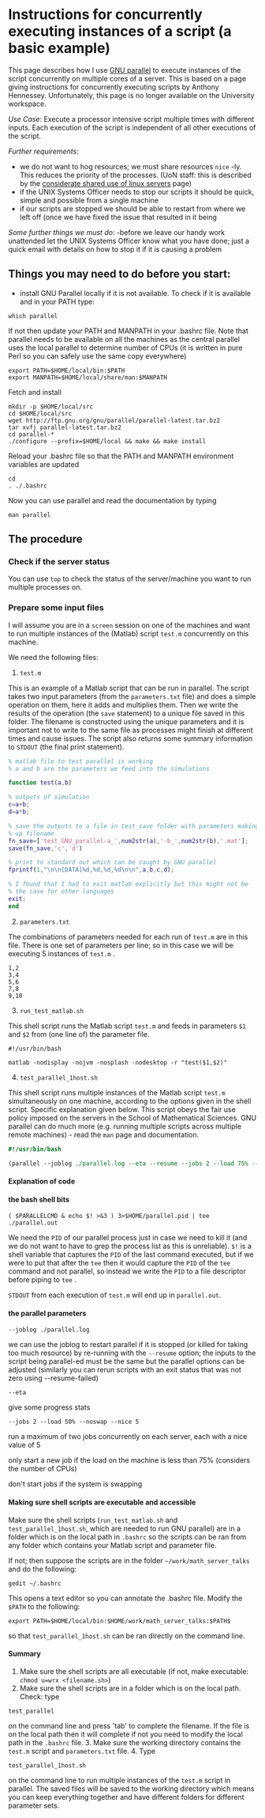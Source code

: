 # Instructions for concurrently executing instances of a script (a basic example)
This page describes how I use [GNU parallel](https://www.gnu.org/software/parallel/) to execute instances of the script concurrently on multiple cores of a server. This is based on a page giving instructions for concurrently executing scripts by Anthony Hennessey. Unfortunately, this page is no longer available on the University workspace.

*Use Case*: Execute a processor intensive script multiple times with different inputs. Each execution of the script is independent of all other executions of the script.

*Further requirements*:
- we do not want to hog resources; we must share resources `nice` -ly. This reduces the priority of the processes. (UoN staff: this is described by the [considerate shared use of linux servers](https://workspace.nottingham.ac.uk/pages/viewpage.action?spaceKey=Maths&title=Considerate+shared+use+of+linux+servers) page)
- if the UNIX Systems Officer needs to stop our scripts it should be quick, simple and possible from a single machine
- if our scripts are stopped we should be able to restart from where we left off (once we have fixed the issue that resulted in it being

*Some further things we must do*:
-before we leave our handy work unattended let the UNIX Systems Officer know what you have done; just a quick email with details on how to stop it if it is causing a problem

## Things you may need to do before you start:
- install GNU Parallel locally if it is not available.
To check if it is available and in your PATH type:
```linux
which parallel
```
If not then update your PATH and MANPATH in your .bashrc file. Note that parallel needs to be available on all the machines as the central parallel uses the local parallel to determine number of CPUs (it is written in pure Perl so you can safely use the same copy everywhere)
```linux
export PATH=$HOME/local/bin:$PATH
export MANPATH=$HOME/local/share/man:$MANPATH
```
Fetch and install
```linux
mkdir -p $HOME/local/src
cd $HOME/local/src
wget http://ftp.gnu.org/gnu/parallel/parallel-latest.tar.bz2
tar xvfj parallel-latest.tar.bz2
cd parallel-*
./configure --prefix=$HOME/local && make && make install
```
Reload your .bashrc file so that the PATH and MANPATH environment variables are updated
```linux
cd
. ./.bashrc
```
Now you can use parallel and read the documentation by typing 
```linux
man parallel
```

## The procedure
### Check if the server status
You can use `top` to check the status of the server/machine you want to run multiple processes on. 

### Prepare some input files
I will assume you are in a `screen` session on one of the machines and want to run multiple instances of the (Matlab) script `test.m` concurrently on this machine.

We need the following files:

1. `test.m`

This is an example of a Matlab script that can be run in parallel. The script takes two input parameters (from the `parameters.txt` file) and does a simple operation on them, here it adds and multiplies them. Then we write the results of the operation (the `save` statement) to a unique file saved in this folder. The filename is constructed using the unique parameters and it is important not to write to the same file as processes might finish at different times and cause issues. The script also returns some summary information to `STDOUT` (the final print statement).

```Matlab
% matlab file to test parallel is working 
% a and b are the parameters we feed into the simulations

function test(a,b)

% outputs of simulation
c=a+b;
d=a*b;

% save the outputs to a file in test_save folder with parameters making
% up filename
fn_save=['test_GNU_parallel-a_',num2str(a),'-b_',num2str(b),'.mat'];
save(fn_save,'c','d')

% print to standard out which can be caught by GNU parallel
fprintf(1,"\n\n[DATA]%d,%d,%d,%d\n\n",a,b,c,d);

% I found that I had to exit matlab explicitly but this might not be 
% the case for other languages
exit; 
end
```

2. `parameters.txt`

The combinations of parameters needed for each run of `test.m` are in this file. There is one set of parameters per line; so in this
case we will be executing 5 instances of `test.m` .
```
1,2
3,4
5,6
7,8
9,10
```

3. `run_test_matlab.sh`

This shell script runs the Matlab script `test.m` and feeds in parameters `$1` and `$2` from (one line of) the parameter file.
```
#!/usr/bin/bash

matlab -nodisplay -nojvm -nosplash -nodesktop -r "test($1,$2)"
```

4. `test_parallel_1host.sh`

This shell script runs multiple instances of the Matlab script `test.m` simultaneously on one machine, according to the options given in the shell script. Specific explanation given below. This script obeys the fair use policy imposed on the servers in the School of Mathematical Sciences. GNU parallel can do much more (e.g. running multiple scripts across multiple remote machines) - read the `man` page and documentation. 

```perl
#!/usr/bin/bash

(parallel --joblog ./parallel.log --eta --resume --jobs 2 --load 75% --noswap --nice 5 --colsep ',' --arg-file parameters.txt run_test_matlab.sh {1} {2} & echo $! >&3 ) 3>$HOME/parallel.pid | tee parallel.out
```

#### Explanation of code
#### the bash shell bits
```
( $PARALLELCMD & echo $! >&3 ) 3>$HOME/parallel.pid | tee ./parallel.out
```
We need the `PID` of our parallel process just in case we need to kill it (and we do not want to have to grep the process list as this is
unreliable).
`$!` is a shell variable that captures the `PID` of the last command executed, but if we were to put that after the `tee` then it would capture the `PID` of the `tee` command and not parallel, so instead we write the `PID` to a file descriptor before piping to `tee` .

`STDOUT` from each execution of `test.m` will end up in `parallel.out`.

#### the parallel parameters
```
--joblog ./parallel.log
```
we can use the joblog to restart parallel if it is stopped (or killed for taking too much resource) by re-running with
the `--resume` option; the inputs to the script being parallel-ed must be the same but the parallel options can be adjusted
(similarly you can rerun scripts with an exit status that was not zero using --resume-failed)

```
--eta
```
give some progress stats

```
--jobs 2 --load 50% --noswap --nice 5
```
run a maximum of two jobs concurrently on each server, each with a nice value of 5

only start a new job if the load on the machine is less than 75% (considers the number of CPUs)

don't start jobs if the system is swapping


#### Making sure shell scripts are executable and accessible
Make sure the shell scripts (`run_test_matlab.sh` and `test_parallel_1host.sh`, which are needed to run GNU parallel) are in a folder which is on the local path in `.bashrc` so the scripts can be ran from any folder which contains your Matlab script and parameter file. 

If not; then suppose the scripts are in the folder `~/work/math_server_talks` and do the following:

```Linux
gedit ~/.bashrc
```
This opens a text editor so you can annotate the .bashrc file. Modify the `$PATH` to the following:

```Linux
export PATH=$HOME/local/bin:$HOME/work/math_server_talks:$PATH$
```

so that `test_parallel_1host.sh` can be ran directly on the command line.

#### Summary
1. Make sure the shell scripts are all executable (if not, make executable: `chmod u=wrx <filename.sh>`)
2. Make sure the shell scripts are in a folder which is on the local path. Check: type 
```Linux
test_parallel
```
on the command line and press 'tab' to complete the filename. If the file is on the local path then it will complete if not you need to modify the local path in the `.bashrc` file.
3. Make sure the working directory contains the `test.m` script and `parameters.txt` file. 
4. Type 
```Linux
test_parallel_1host.sh
```
on the command line to run multiple instances of the `test.m` script in parallel. The saved files will be saved to the working directory which means you can keep everything together and have different folders for different parameter sets.



